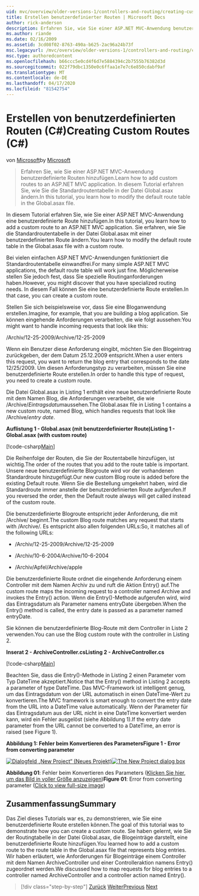 ```yaml
---
uid: mvc/overview/older-versions-1/controllers-and-routing/creating-custom-routes-cs
title: Erstellen benutzerdefinierter Routen | Microsoft Docs
author: rick-anderson
description: Erfahren Sie, wie Sie einer ASP.NET MVC-Anwendung benutzerdefinierte Routen hinzufügen. In diesem Tutorial erfahren Sie, wie Sie die Standardroutentabelle in der Datei Global.asax ändern.
ms.author: riande
ms.date: 02/16/2009
ms.assetid: 3cd08f02-8763-490a-b625-2ac96a24b73f
msc.legacyurl: /mvc/overview/older-versions-1/controllers-and-routing/creating-custom-routes-cs
msc.type: authoredcontent
ms.openlocfilehash: b66ccc5e0cd4f6d7e5884394c2b7555b76382d3d
ms.sourcegitcommit: 022f79dbc1350e0c6ffaa1e7e7c6e850cdabf9af
ms.translationtype: MT
ms.contentlocale: de-DE
ms.lasthandoff: 04/17/2020
ms.locfileid: "81542754"
---
```

# <a name="creating-custom-routes-c"></a><span data-ttu-id="fd31c-104">Erstellen von benutzerdefinierten Routen (C#)</span><span class="sxs-lookup"><span data-stu-id="fd31c-104">Creating Custom Routes (C#)</span></span>

<span data-ttu-id="fd31c-105">von [Microsoft](https://github.com/microsoft)</span><span class="sxs-lookup"><span data-stu-id="fd31c-105">by [Microsoft](https://github.com/microsoft)</span></span>

> <span data-ttu-id="fd31c-106">Erfahren Sie, wie Sie einer ASP.NET MVC-Anwendung benutzerdefinierte Routen hinzufügen.</span><span class="sxs-lookup"><span data-stu-id="fd31c-106">Learn how to add custom routes to an ASP.NET MVC application.</span></span> <span data-ttu-id="fd31c-107">In diesem Tutorial erfahren Sie, wie Sie die Standardroutentabelle in der Datei Global.asax ändern.</span><span class="sxs-lookup"><span data-stu-id="fd31c-107">In this tutorial, you learn how to modify the default route table in the Global.asax file.</span></span>

<span data-ttu-id="fd31c-108">In diesem Tutorial erfahren Sie, wie Sie einer ASP.NET MVC-Anwendung eine benutzerdefinierte Route hinzufügen.</span><span class="sxs-lookup"><span data-stu-id="fd31c-108">In this tutorial, you learn how to add a custom route to an ASP.NET MVC application.</span></span> <span data-ttu-id="fd31c-109">Sie erfahren, wie Sie die Standardroutentabelle in der Datei Global.asax mit einer benutzerdefinierten Route ändern.</span><span class="sxs-lookup"><span data-stu-id="fd31c-109">You learn how to modify the default route table in the Global.asax file with a custom route.</span></span>

<span data-ttu-id="fd31c-110">Bei vielen einfachen ASP.NET MVC-Anwendungen funktioniert die Standardroutentabelle einwandfrei.</span><span class="sxs-lookup"><span data-stu-id="fd31c-110">For many simple ASP.NET MVC applications, the default route table will work just fine.</span></span> <span data-ttu-id="fd31c-111">Möglicherweise stellen Sie jedoch fest, dass Sie spezielle Routinganforderungen haben.</span><span class="sxs-lookup"><span data-stu-id="fd31c-111">However, you might discover that you have specialized routing needs.</span></span> <span data-ttu-id="fd31c-112">In diesem Fall können Sie eine benutzerdefinierte Route erstellen.</span><span class="sxs-lookup"><span data-stu-id="fd31c-112">In that case, you can create a custom route.</span></span>

<span data-ttu-id="fd31c-113">Stellen Sie sich beispielsweise vor, dass Sie eine Bloganwendung erstellen.</span><span class="sxs-lookup"><span data-stu-id="fd31c-113">Imagine, for example, that you are building a blog application.</span></span> <span data-ttu-id="fd31c-114">Sie können eingehende Anforderungen verarbeiten, die wie folgt aussehen:</span><span class="sxs-lookup"><span data-stu-id="fd31c-114">You might want to handle incoming requests that look like this:</span></span>

<span data-ttu-id="fd31c-115">/Archiv/12-25-2009</span><span class="sxs-lookup"><span data-stu-id="fd31c-115">/Archive/12-25-2009</span></span>

<span data-ttu-id="fd31c-116">Wenn ein Benutzer diese Anforderung eingibt, möchten Sie den Blogeintrag zurückgeben, der dem Datum 25.12.2009 entspricht.</span><span class="sxs-lookup"><span data-stu-id="fd31c-116">When a user enters this request, you want to return the blog entry that corresponds to the date 12/25/2009.</span></span> <span data-ttu-id="fd31c-117">Um diesen Anforderungstyp zu verarbeiten, müssen Sie eine benutzerdefinierte Route erstellen.</span><span class="sxs-lookup"><span data-stu-id="fd31c-117">In order to handle this type of request, you need to create a custom route.</span></span>

<span data-ttu-id="fd31c-118">Die Datei Global.asax in Listing 1 enthält eine neue benutzerdefinierte Route mit dem Namen Blog, die Anforderungen verarbeitet, die wie /Archive/*Eintragsdatum*aussehen.</span><span class="sxs-lookup"><span data-stu-id="fd31c-118">The Global.asax file in Listing 1 contains a new custom route, named Blog, which handles requests that look like /Archive/*entry date*.</span></span>

<span data-ttu-id="fd31c-119">**Auflistung 1 - Global.asax (mit benutzerdefinierter Route)**</span><span class="sxs-lookup"><span data-stu-id="fd31c-119">**Listing 1 - Global.asax (with custom route)**</span></span>

[!code-csharp[Main](creating-custom-routes-cs/samples/sample1.cs)]

<span data-ttu-id="fd31c-120">Die Reihenfolge der Routen, die Sie der Routentabelle hinzufügen, ist wichtig.</span><span class="sxs-lookup"><span data-stu-id="fd31c-120">The order of the routes that you add to the route table is important.</span></span> <span data-ttu-id="fd31c-121">Unsere neue benutzerdefinierte Blogroute wird vor der vorhandenen Standardroute hinzugefügt.</span><span class="sxs-lookup"><span data-stu-id="fd31c-121">Our new custom Blog route is added before the existing Default route.</span></span> <span data-ttu-id="fd31c-122">Wenn Sie die Bestellung umgekehrt haben, wird die Standardroute immer anstelle der benutzerdefinierten Route aufgerufen.</span><span class="sxs-lookup"><span data-stu-id="fd31c-122">If you reversed the order, then the Default route always will get called instead of the custom route.</span></span>

<span data-ttu-id="fd31c-123">Die benutzerdefinierte Blogroute entspricht jeder Anforderung, die mit /Archive/ beginnt.</span><span class="sxs-lookup"><span data-stu-id="fd31c-123">The custom Blog route matches any request that starts with /Archive/.</span></span> <span data-ttu-id="fd31c-124">Es entspricht also allen folgenden URLs:</span><span class="sxs-lookup"><span data-stu-id="fd31c-124">So, it matches all of the following URLs:</span></span>

- <span data-ttu-id="fd31c-125">/Archiv/12-25-2009</span><span class="sxs-lookup"><span data-stu-id="fd31c-125">/Archive/12-25-2009</span></span>

- <span data-ttu-id="fd31c-126">/Archiv/10-6-2004</span><span class="sxs-lookup"><span data-stu-id="fd31c-126">/Archive/10-6-2004</span></span>

- <span data-ttu-id="fd31c-127">/Archiv/Apfel</span><span class="sxs-lookup"><span data-stu-id="fd31c-127">/Archive/apple</span></span>

<span data-ttu-id="fd31c-128">Die benutzerdefinierte Route ordnet die eingehende Anforderung einem Controller mit dem Namen Archiv zu und ruft die Aktion Entry() auf.</span><span class="sxs-lookup"><span data-stu-id="fd31c-128">The custom route maps the incoming request to a controller named Archive and invokes the Entry() action.</span></span> <span data-ttu-id="fd31c-129">Wenn die Entry()-Methode aufgerufen wird, wird das Eintragsdatum als Parameter namens entryDate übergeben.</span><span class="sxs-lookup"><span data-stu-id="fd31c-129">When the Entry() method is called, the entry date is passed as a parameter named entryDate.</span></span>

<span data-ttu-id="fd31c-130">Sie können die benutzerdefinierte Blog-Route mit dem Controller in Liste 2 verwenden.</span><span class="sxs-lookup"><span data-stu-id="fd31c-130">You can use the Blog custom route with the controller in Listing 2.</span></span>

<span data-ttu-id="fd31c-131">**Inserat 2 - ArchiveController.cs**</span><span class="sxs-lookup"><span data-stu-id="fd31c-131">**Listing 2 - ArchiveController.cs**</span></span>

[!code-csharp[Main](creating-custom-routes-cs/samples/sample2.cs)]

<span data-ttu-id="fd31c-132">Beachten Sie, dass die Entry()-Methode in Listing 2 einen Parameter vom Typ DateTime akzeptiert.</span><span class="sxs-lookup"><span data-stu-id="fd31c-132">Notice that the Entry() method in Listing 2 accepts a parameter of type DateTime.</span></span> <span data-ttu-id="fd31c-133">Das MVC-Framework ist intelligent genug, um das Eintragsdatum von der URL automatisch in einen DateTime-Wert zu konvertieren.</span><span class="sxs-lookup"><span data-stu-id="fd31c-133">The MVC framework is smart enough to convert the entry date from the URL into a DateTime value automatically.</span></span> <span data-ttu-id="fd31c-134">Wenn der Parameter für das Eintragsdatum aus der URL nicht in eine DateTime konvertiert werden kann, wird ein Fehler ausgelöst (siehe Abbildung 1).</span><span class="sxs-lookup"><span data-stu-id="fd31c-134">If the entry date parameter from the URL cannot be converted to a DateTime, an error is raised (see Figure 1).</span></span>

<span data-ttu-id="fd31c-135">**Abbildung 1: Fehler beim Konvertieren des Parameters**</span><span class="sxs-lookup"><span data-stu-id="fd31c-135">**Figure 1 - Error from converting parameter**</span></span>

<span data-ttu-id="fd31c-136">[![Dialogfeld „New Project“ (Neues Projekt)](creating-custom-routes-cs/_static/image1.jpg)](creating-custom-routes-cs/_static/image1.png)</span><span class="sxs-lookup"><span data-stu-id="fd31c-136">[![The New Project dialog box](creating-custom-routes-cs/_static/image1.jpg)](creating-custom-routes-cs/_static/image1.png)</span></span>

<span data-ttu-id="fd31c-137">**Abbildung 01**: Fehler beim Konvertieren des Parameters ([Klicken Sie hier, um das Bild in voller Größe anzuzeigen](creating-custom-routes-cs/_static/image2.png))</span><span class="sxs-lookup"><span data-stu-id="fd31c-137">**Figure 01**: Error from converting parameter ([Click to view full-size image](creating-custom-routes-cs/_static/image2.png))</span></span>

## <a name="summary"></a><span data-ttu-id="fd31c-138">Zusammenfassung</span><span class="sxs-lookup"><span data-stu-id="fd31c-138">Summary</span></span>

<span data-ttu-id="fd31c-139">Das Ziel dieses Tutorials war es, zu demonstrieren, wie Sie eine benutzerdefinierte Route erstellen können.</span><span class="sxs-lookup"><span data-stu-id="fd31c-139">The goal of this tutorial was to demonstrate how you can create a custom route.</span></span> <span data-ttu-id="fd31c-140">Sie haben gelernt, wie Sie der Routingtabelle in der Datei Global.asax, die Blogeinträge darstellt, eine benutzerdefinierte Route hinzufügen.</span><span class="sxs-lookup"><span data-stu-id="fd31c-140">You learned how to add a custom route to the route table in the Global.asax file that represents blog entries.</span></span> <span data-ttu-id="fd31c-141">Wir haben erläutert, wie Anforderungen für Blogeinträge einem Controller mit dem Namen ArchiveController und einer Controlleraktion namens Entry() zugeordnet werden.</span><span class="sxs-lookup"><span data-stu-id="fd31c-141">We discussed how to map requests for blog entries to a controller named ArchiveController and a controller action named Entry().</span></span>

> [!div class="step-by-step"]
> <span data-ttu-id="fd31c-142">[Zurück](aspnet-mvc-controllers-overview-cs.md)
> [Weiter](creating-a-route-constraint-cs.md)</span><span class="sxs-lookup"><span data-stu-id="fd31c-142">[Previous](aspnet-mvc-controllers-overview-cs.md)
[Next](creating-a-route-constraint-cs.md)</span></span>
